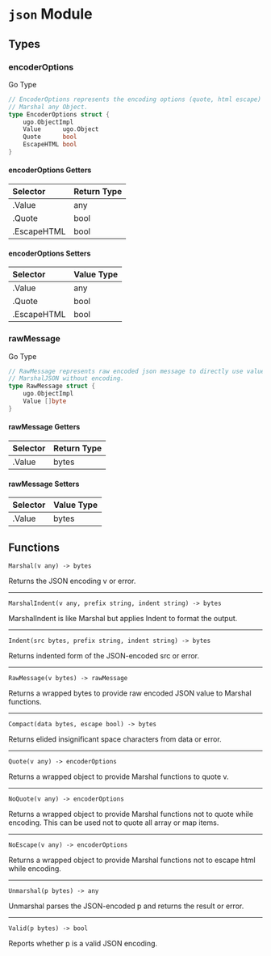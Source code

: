 
[//]: <> (Generated by ugodoc. DO NOT EDIT.)

# `json` Module

## Types

### encoderOptions

Go Type

```go
// EncoderOptions represents the encoding options (quote, html escape) to
// Marshal any Object.
type EncoderOptions struct {
    ugo.ObjectImpl
    Value      ugo.Object
    Quote      bool
    EscapeHTML bool
}
```

#### encoderOptions Getters

| Selector  | Return Type |
|:----------|:------------|
|.Value     | any         |
|.Quote     | bool        |
|.EscapeHTML| bool        |

#### encoderOptions Setters

| Selector  | Value Type  |
|:----------|:------------|
|.Value     | any         |
|.Quote     | bool        |
|.EscapeHTML| bool        |

### rawMessage

Go Type

```go
// RawMessage represents raw encoded json message to directly use value of
// MarshalJSON without encoding.
type RawMessage struct {
    ugo.ObjectImpl
    Value []byte
}
```

#### rawMessage Getters

| Selector  | Return Type |
|:----------|:------------|
|.Value     | bytes       |

#### rawMessage Setters

| Selector  | Value Type  |
|:----------|:------------|
|.Value     | bytes       |

## Functions

`Marshal(v any) -> bytes`

Returns the JSON encoding v or error.

---

`MarshalIndent(v any, prefix string, indent string) -> bytes`

MarshalIndent is like Marshal but applies Indent to format the output.

---

`Indent(src bytes, prefix string, indent string) -> bytes`

Returns indented form of the JSON-encoded src or error.

---

`RawMessage(v bytes) -> rawMessage`

Returns a wrapped bytes to provide raw encoded JSON value to Marshal
functions.

---

`Compact(data bytes, escape bool) -> bytes`

Returns elided insignificant space characters from data or error.

---

`Quote(v any) -> encoderOptions`

Returns a wrapped object to provide Marshal functions to quote v.

---

`NoQuote(v any) -> encoderOptions`

Returns a wrapped object to provide Marshal functions not to quote while
encoding.
This can be used not to quote all array or map items.

---

`NoEscape(v any) -> encoderOptions`

Returns a wrapped object to provide Marshal functions not to escape html
while encoding.

---

`Unmarshal(p bytes) -> any`

Unmarshal parses the JSON-encoded p and returns the result or error.

---

`Valid(p bytes) -> bool`

Reports whether p is a valid JSON encoding.
